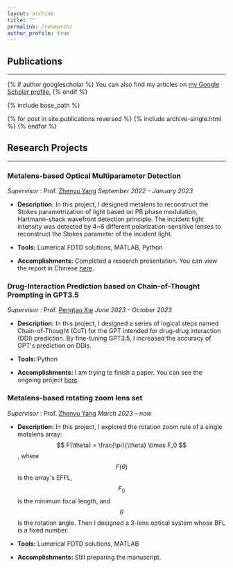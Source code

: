 ```yaml
---
layout: archive
title: ""
permalink: /research/
author_profile: true
---
```

## Publications
---
{% if author.googlescholar %}
  You can also find my articles on <u><a href="{{author.googlescholar}}">my Google Scholar profile</a>.</u>
{% endif %}

{% include base_path %}

{% for post in site.publications reversed %}
  {% include archive-single.html %}
{% endfor %}

## Research Projects
---

### Metalens-based Optical Multiparameter Detection
_Supervisor_ : Prof. [Zhenyu Yang](http://nanophotonics.oei.hust.edu.cn/info/1101/1183.htm) 
_September 2022 – January 2023_

- **Description:** In this project, I designed metalens to reconstruct the Stokes parametrization of light based on PB phase modulation, Hartmann-shack wavefront detection principle. The incident light intensity was detected by 4~6 different polarization-sensitive lenses to reconstruct the Stokes parameter of the incident light.
  
- **Tools:** Lumerical FDTD solutions, MATLAB, Python

- **Accomplishments:** Completed a research presentation. You can view the report in Chinese [here](https://jinyan-sivan.github.io/files/report.pdf).

### Drug-Interaction Prediction based on Chain-of-Thought Prompting in GPT3.5
_Supervisor_ : Prof. [Pengtao Xie](https://pengtaoxie.github.io/)
_June 2023 - October 2023_

- **Description:** In this project, I designed a series of logical steps named Chain-of-Thought (CoT) for the GPT intended for drug-drug interaction (DDI) prediction. By fine-tuning GPT3.5, I increased the accuracy of GPT's prediction on DDIs.

- **Tools:** Python

- **Accomplishments:** I am trying to finish a paper. You can see the ongoing project [here](https://www.overleaf.com/read/jkmygbwkmrvc).

### Metalens-based rotating zoom lens set
_Supervisor_ : Prof. [Zhenyu Yang](http://nanophotonics.oei.hust.edu.cn/info/1101/1183.htm) 
_March 2023 – now_

- **Description:** In this project, I explored the rotation zoom rule of a single metalens array: $$ F(\theta) = \frac{\pi}{\theta} \times F_0 $$,
 where $$ F(\theta) $$ is the array's EFFL, $$ F_0 $$ is the minimum focal length, and $$ \theta $$ is the rotation angle. Then I designed a 3-lens optical system whose BFL is a fixed number.

- **Tools:** Lumerical FDTD solutions, MATLAB

- **Accomplishments:** Still preparing the manuscript.
